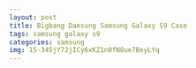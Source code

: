 ```yaml
---
layout: post
title: Bigbang Daesung Samsung Galaxy S9 Case
tags: samsung galaxy s9
categories: samsung
img: 15-345jY72jICy6xKZ1n0fN8ue7BeyLYq
---
```

